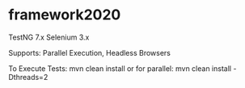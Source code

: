 # framework2020
TestNG 7.x
Selenium 3.x

Supports: Parallel Execution, Headless Browsers
  
To Execute Tests:
mvn clean install
or for parallel:
mvn clean install -Dthreads=2

